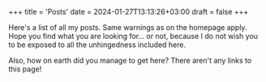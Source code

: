 +++
title = 'Posts'
date = 2024-01-27T13:13:26+03:00
draft = false
+++

Here's a list of all my posts. Same warnings as on the homepage apply. Hope you find what you are looking for... or not, because I do not wish you to be exposed to all the unhingedness included here.

Also, how on earth did you manage to get here? There aren't any links to this page!

